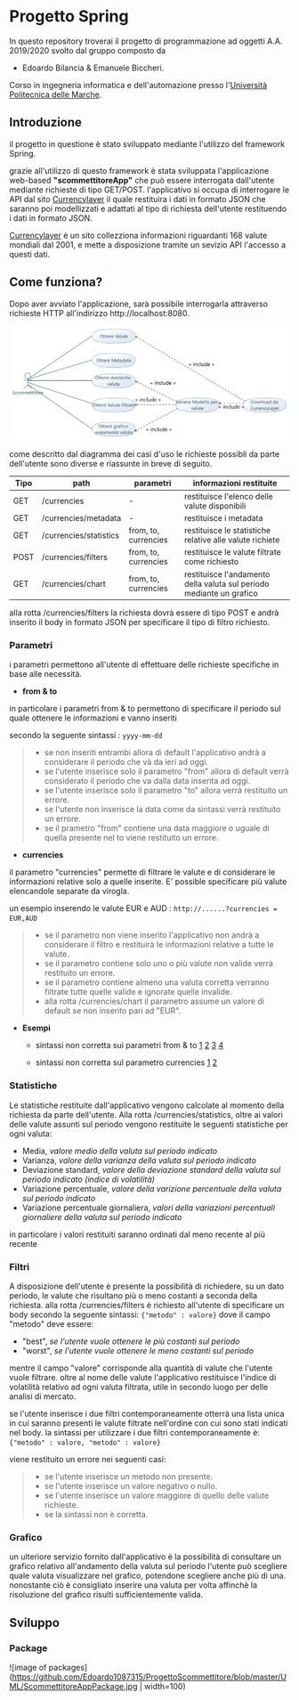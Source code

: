 # Progetto Spring
In questo repository troverai il progetto di programmazione ad oggetti A.A. 2019/2020 svolto dal gruppo composto da 
- Edoardo Bilancia & Emanuele Biccheri.

Corso in ingegneria informatica e dell'automazione presso l'[Università Politecnica delle Marche](https://www.univpm.it).

## Introduzione

il progetto in questione è stato sviluppato mediante l'utilizzo del framework Spring.

grazie all'utilizzo di questo framework è stata sviluppata l'applicazione web-based **"scommettitoreApp"** che può essere interrogata dall'utente mediante richieste
di tipo GET/POST. l'applicativo si occupa di interrogare le API dal sito [Currencylayer](www.currencylayer.com) il quale restituira i dati in formato JSON che saranno
poi modellizzati e adattati al tipo di richiesta dell'utente restituendo i dati in formato JSON.

[Currencylayer](www.currencylayer.com) è un sito collezziona informazioni riguardanti 168 valute mondiali dal 2001, e mette a disposizione tramite un sevizio API l'accesso a questi dati.

## Come funziona?

Dopo aver avviato l'applicazione, sarà possibile interrogarla attraverso richieste HTTP all'indirizzo http://localhost:8080.

![Image of CaseDiagram](https://github.com/Edoardo1087315/ProgettoScommettitore/blob/master/UML/ScommettitoreUseCase.jpg)

come descritto dal diagramma dei casi d'uso le richieste possibli da parte dell'utente sono diverse e riassunte in breve di seguito.


Tipo | path | parametri | informazioni restituite
-----|------|-----------|--------------------------------------
GET | /currencies | - | restituisce l'elenco delle valute disponibili
GET | /currencies/metadata | - | restituisce i metadata
GET | /currencies/statistics | from, to, currencies | restituisce le statistiche relative alle valute richiete 
POST | /currencies/filters | from, to, currencies | restituisce le valute filtrate come richiesto
GET | /currencies/chart | from, to, currencies | restituisce l'andamento della valuta sul periodo mediante un grafico

alla rotta /currencies/filters la richiesta dovrà essere di tipo POST e andrà inserito il body in formato JSON
per specificare il tipo di filtro richiesto.

### Parametri
i parametri permettono all'utente di effettuare delle richieste specifiche in base alle necessità.

* **from & to**

in particolare i parametri from & to permettono di specificare il periodo sul quale ottenere le informazioni e vanno inseriti 

secondo la seguente sintassi : ```yyyy-mm-dd ```
> - se non inseriti entrambi allora di default l'applicativo andrà a considerare il periodo che và da ieri ad oggi.
> - se l'utente inserisce solo il parametro "from" allora di default verrà considerato il periodo che va dalla data inserita ad oggi.
> - se l'utente inserisce solo il parametro "to" allora verrà restituito un errore.
> - se l'utente non inserisce la data come da sintassi verrà restituito un errore.
> - se il prametro "from" contiene una data maggiore o uguale di quella presente nel to viene restituito un errore.

* **currencies**

il parametro "currencies" permette di filtrare le valute e di considerare le informazioni relative solo a quelle inserite.
E' possible specificare più valute elencandole separate da virogla.

un esempio inserendo le valute EUR e AUD : ```http://......?currencies = EUR,AUD``` 

> -  se il parametro non viene inserito l'applicativo non andrà a considerare il filtro e restituirà le informazioni relative a tutte le valute.
> -  se il parametro contiene solo uno o più valute non valide verrà restituito un errore.
> -  se il parametro contiene almeno una valuta corretta verranno filtrate tutte quelle valide e ignorate quelle invalide.
> -  alla rotta /currencies/chart il parametro assume un valore di default se non inserito pari ad "EUR".



- **Esempi**

  - sintassi non corretta sui parametri from & to [1](https://github.com/Edoardo1087315/ProgettoScommettitore/blob/master/images/datanonesistente.PNG) [2](https://github.com/Edoardo1087315/ProgettoScommettitore/blob/master/images/soloto.PNG) [3](https://github.com/Edoardo1087315/ProgettoScommettitore/blob/master/images/sintassidateerrate.PNG) [4](https://github.com/Edoardo1087315/ProgettoScommettitore/blob/master/images/dateopposte.PNG)

  - sintassi non corretta sul parametro currencies [1](https://github.com/Edoardo1087315/ProgettoScommettitore/blob/master/images/currenciespippo.PNG) [2](https://github.com/Edoardo1087315/ProgettoScommettitore/blob/master/images/currenciespuntoevirgola.PNG)



### Statistiche

Le statistiche restituite dall'applicativo vengono calcolate al momento della richiesta da parte dell'utente.
Alla rotta /currencies/statistics, oltre ai valori delle valute assunti sul periodo vengono restituite le seguenti statistiche per ogni valuta:

* Media, *valore medio della valuta sul periodo indicato*
* Varianza, *valore della varianza della valuta sul periodo indicato*
* Deviazione standard,  *valore della deviazione standard della valuta sul periodo indicato (indice di volatilità)*
* Variazione percentuale,  *valore della varizione percentuale della valuta sul periodo indicato*
* Variazione percentuale giornaliera,  *valori della variazioni percentuali giornaliere della valuta sul periodo indicato*

in particolare i valori restituiti saranno ordinati dal meno recente al più recente 

### Filtri

A disposizione dell'utente è presente la possibilità di richiedere, su un dato periodo, le valute che risultano più o meno costanti a seconda della richiesta.
alla rotta /currencies/filters è richiesto all'utente di specificare un body secondo la seguente sintassi:
```{"metodo" : valore}```
dove il campo "metodo" deve essere: 
* "best", *se l'utente vuole ottenere le più costanti sul periodo*
* "worst", *se l'utente vuole ottenere le meno costanti sul periodo* 

mentre il campo "valore" corrisponde alla quantità di valute che l'utente vuole filtrare.
oltre al nome delle valute l'applicativo restituisce l'indice di volatilità relativo ad ogni valuta filtrata, utile in secondo luogo per delle analisi di mercato.

se l'utente inserisce i due filtri contemporaneamente otterrà una lista unica in cui saranno presenti le valute filtrate nell'ordine con cui sono stati indicati nel body.
la sintassi per utilizzare i due filtri contemporaneamente è:
```{"metodo" : valore, "metodo" : valore}``` 

viene restituito un errore nei seguenti casi:
> - se l'utente inserisce un metodo non presente.
> - se l'utente inserisce un valore negativo o nullo.
> - se l'utente inserisce un valore maggiore di quello delle valute richieste.
> - se la sintassi non è corretta.

### Grafico 

un ulteriore servizio fornito dall'applicativo è la possibilità di consultare un grafico relativo all'andamento della valuta sul periodo
l'utente può scegliere quale valuta visualizzare nel grafico, potendone scegliere anche più di una.
nonostante ciò è consigliato inserire una valuta per volta affinchè la risoluzione del grafico risulti sufficientemente valida.

## Sviluppo

### Package

![image of packages](https://github.com/Edoardo1087315/ProgettoScommettitore/blob/master/UML/ScommettitoreAppPackage.jpg | width=100)
